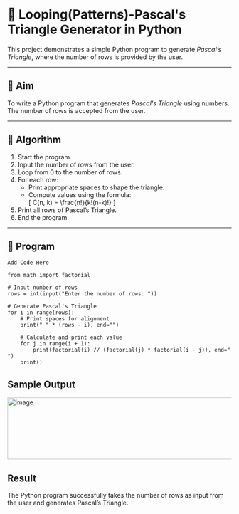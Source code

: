 # 🔺 Looping(Patterns)-Pascal's Triangle Generator in Python

This project demonstrates a simple Python program to generate *Pascal’s Triangle*, where the number of rows is provided by the user.

---

## 🎯 Aim

To write a Python program that generates *Pascal's Triangle* using numbers. The number of rows is accepted from the user.

---

## 🧠 Algorithm

1. Start the program.
2. Input the number of rows from the user.
3. Loop from 0 to the number of rows.
4. For each row:
   - Print appropriate spaces to shape the triangle.
   - Compute values using the formula:  
     \[
     C(n, k) = \frac{n!}{k!(n-k)!}
     \]
5. Print all rows of Pascal’s Triangle.
6. End the program.

---

## 🧪 Program
```
Add Code Here

from math import factorial

# Input number of rows
rows = int(input("Enter the number of rows: "))

# Generate Pascal's Triangle
for i in range(rows):
    # Print spaces for alignment
    print(" " * (rows - i), end="")
    
    # Calculate and print each value
    for j in range(i + 1):
        print(factorial(i) // (factorial(j) * factorial(i - j)), end=" ")
    print()
```


## Sample Output
<img width="637" height="139" alt="image" src="https://github.com/user-attachments/assets/977c65de-b0cc-4cb3-b434-78919ac98f58" />




## Result
The Python program successfully takes the number of rows as input from the user and generates Pascal’s Triangle.
